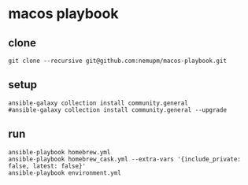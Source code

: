 # macos playbook

## clone

```
git clone --recursive git@github.com:nemupm/macos-playbook.git
```

## setup

```
ansible-galaxy collection install community.general
#ansible-galaxy collection install community.general --upgrade
```

## run

```
ansible-playbook homebrew.yml
ansible-playbook homebrew_cask.yml --extra-vars '{include_private: false, latest: false}'
ansible-playbook environment.yml
```
